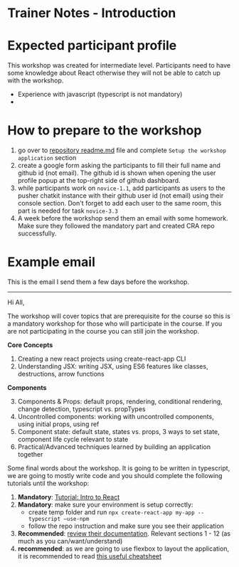 # Trainer Notes - Introduction

# Expected participant profile
This workshop was created for intermediate level. Participants need to have some knowledge about React otherwise they will not be able to catch up with the workshop.  

- Experience with javascript (typescript is not mandatory)
- 

# How to prepare to the workshop
1. go over to [repository readme.md](../../readme.md) file and complete `Setup the workshop application` section
2. create a google form asking the participants to fill their full name and github id (not email). The github id is shown when opening the user profile popup at the top-right side of github dashboard.
3. while participants work on `novice-1.1`, add participants as users to the pusher chatkit instance with their github user id (not email) using their console section. Don't forget to add each user to the same room, this part is needed for task `novice-3.3`
4. A week before the workshop send them an email with some homework. Make sure they followed the mandatory part and created CRA repo successfully.


# Example email 
This is the email I send them a few days before the workshop.

---

Hi All, 

The workshop will cover topics that are prerequisite for the course so this is a mandatory workshop for those who will participate in the course. If you are not participating in the course you can still join the workshop.

 
**Core Concepts**

1. Creating a new react projects using create-react-app CLI
2. Understanding JSX: writing JSX, using ES6 features like classes, destructions, arrow functions

**Components** 

3. Components & Props: default props, rendering, conditional rendering, change detection, typescript vs. propTypes
4. Uncontrolled components: working with uncontrolled components, using initial props, using ref
5. Component state: default state, states vs. props, 3 ways to set state, component life cycle relevant to state
6. Practical/Advanced techniques learned by building an application together
 

Some final words about the workshop. It is going to be written in typescript, we are going to mostly write code and you should complete the following tutorials until the workshop:

1. **Mandatory**: [Tutorial: Intro to React](https://reactjs.org/tutorial/tutorial.html)
2. **Mandatory**: make sure your environment is setup correctly:
	- create temp folder and run `npx create-react-app my-app --typescript —use-npm`
	- follow the repo instruction and make sure you see their application 
3. **Recommended**: [review their documentation](https://reactjs.org/docs/hello-world.html). Relevant sections 1 - 12 (as much as you can/want/understand)
4. **recommended**: as we are going to use flexbox to layout the application, it is recommended to read [this useful cheatsheet](https://css-tricks.com/snippets/css/a-guide-to-flexbox)

